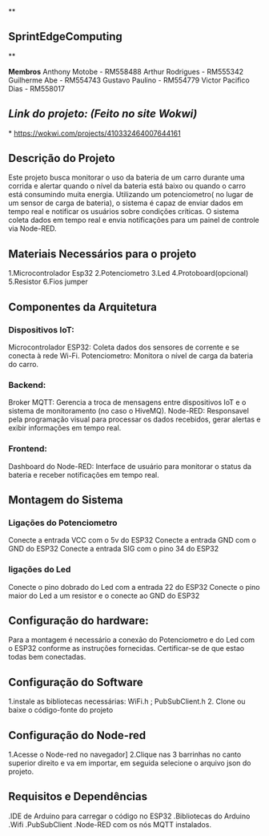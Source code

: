 ** <h2>SprintEdgeComputing</h2>**

**Membros**
Anthony Motobe - RM558488
Arthur Rodrigues - RM555342
Guilherme Abe - RM554743
Gustavo Paulino - RM554779
Victor Pacifico Dias - RM558017

*<h2>Link do projeto: (Feito no site Wokwi)</h2>**
https://wokwi.com/projects/410332464007644161

**<h2>Descrição do Projeto</h2>**
Este projeto busca monitorar o uso da bateria de um carro durante uma corrida e alertar quando o nível da bateria está baixo ou quando o carro está consumindo muita energia. Utilizando um potenciometro( no lugar de um sensor de carga de bateria), o sistema é capaz de enviar dados em tempo real e notificar os usuários sobre condições críticas. O sistema coleta dados em tempo real e envia notificações para um painel de controle via Node-RED.

**<h2>Materiais Necessários para o projeto</h2>**
1.Microcontrolador Esp32
2.Potenciometro
3.Led
4.Protoboard(opcional)
5.Resistor
6.Fios jumper

**<h2>Componentes da Arquitetura</h2>**

<h3>Dispositivos IoT:</h3>
Microcontrolador ESP32: Coleta dados dos sensores de corrente e se conecta à rede Wi-Fi.
Potenciometro: Monitora o nível de carga da bateria do carro.

<h3>Backend:</h3>
Broker MQTT: Gerencia a troca de mensagens entre dispositivos IoT e o sistema de monitoramento (no caso o HiveMQ).
Node-RED: Responsavel pela programação visual para processar os dados recebidos, gerar alertas e exibir informações em tempo real.

<h3>Frontend:</h3>
Dashboard do Node-RED: Interface de usuário para monitorar o status da bateria e receber notificações em tempo real.

**<h2> Montagem do Sistema</h2>**
<h3>Ligações do Potenciometro</h3>
Conecte a entrada VCC com o 5v do ESP32
Conecte a entrada GND com o GND do ESP32
Conecte a entrada SIG com o pino 34 do ESP32

<h3>ligações do Led</h3>
Conecte o pino dobrado do Led com a entrada 22 do ESP32
Conecte o pino maior do Led a um resistor e o conecte ao GND do ESP32 


**<h2>Configuração do hardware:</h2>**
Para a montagem é necessário a conexão do Potenciometro e do Led com o ESP32 conforme as instruções fornecidas. Certificar-se de que estao todas bem conectadas.

**<h2>Configuração do Software</h2>**
1.instale as bibliotecas necessárias: WiFi.h ; PubSubClient.h
2. Clone ou baixe o código-fonte do projeto

**<h2>Configuração do Node-red</h2>**
1.Acesse o Node-red no navegador]
2.Clique nas 3 barrinhas no canto superior direito e va em importar, em seguida selecione o arquivo json do projeto.

**<h2>Requisitos e Dependências</h2>**
.IDE de Arduino para carregar o código no ESP32
.Bibliotecas do Arduino
.Wifi
.PubSubClient
.Node-RED com os nós MQTT instalados.



